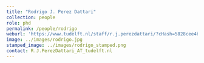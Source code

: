 ```yaml
---
title: "Rodrigo J. Perez Dattari"
collection: people
role: phd
permalink: /people/rodrigo
weburl: 'https://www.tudelft.nl/staff/r.j.perezdattari/?cHash=5828cee4bdebfb6a575f00793a2566d5'
image: ../images/rodrigo.jpg
stamped_image: ../images/rodrigo_stamped.png
contact: R.J.PerezDattari_AT_tudelft.nl
---
```

